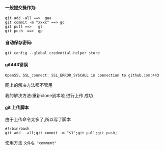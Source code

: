 #### 一般提交操作为:
```
git add -all ==>  gaa
git commit -m "xxxx" ==> gc
git pull ==>   gl
git push  ==>  gp
```
#### 自动保存密码:
`git config --global credential.helper store`

#### git443错误
`OpenSSL SSL_connect: SSL_ERROR_SYSCALL in connection to github.com:443`

网上的解决方法都不管用

我的解决方法:重新clone到本地 进行上传 成功

#### git 上传脚本

由于上传命令太多了,所以写了脚本

```
#!/bin/bash
git add --all;git commit -m "$1";git pull;git push;
```
使用方法 `文件名 "comment"`
